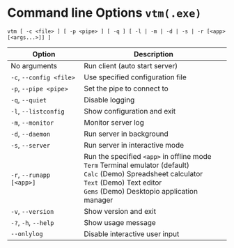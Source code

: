 # Command line Options `vtm(.exe)`

 `vtm [ -c <file> ] [ -p <pipe> ] [ -q ] [ -l | -m | -d | -s | -r [<app> [<args...>]] ]`

Option                       | Description
-----------------------------|-------------------------------------------------------
No arguments                 | Run client (auto start server)
` -c `, ` --config <file> `  | Use specified configuration file
` -p `, ` --pipe <pipe> `    | Set the pipe to connect to
` -q `, ` --quiet `          | Disable logging
` -l `, ` --listconfig `     | Show configuration and exit
` -m `, ` --monitor `        | Monitor server log
` -d `, ` --daemon `         | Run server in background
` -s `, ` --server `         | Run server in interactive mode
` -r `, ` --runapp [<app>] ` | Run the specified `<app>` in offline mode<br>`Term` Terminal emulator (default)<br>`Calc` (Demo) Spreadsheet calculator<br>`Text` (Demo) Text editor<br>`Gems` (Demo) Desktopio application manager
` -v `, ` --version `        | Show version and exit
` -? `, ` -h `, ` --help `   | Show usage message
` --onlylog  `               | Disable interactive user input